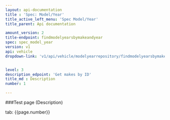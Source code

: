 ```yaml
---
layout: api-documentation
title : 'Spec: Model/Year'
title_active_left_menu: 'Spec Model/Year'
title_parent: Api documentation

amount_version: 2
title-endpoint: findmodelyearsbymakeandyear
spec: spec_model_year
version: v1
api: vehicle
dropdown-link: 'v1/api/vehicle/modelyearrepository/findmodelyearsbymakeandyear'


level: 3
description_edpoint: 'Get makes by ID'
title_md : Description
number: 1

---
```



###Test page (Description)

tab: {{page.number}}

